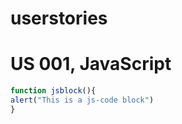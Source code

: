 # userstories

# US 001, JavaScript
```js
function jsblock(){
alert("This is a js-code block")
}
```
